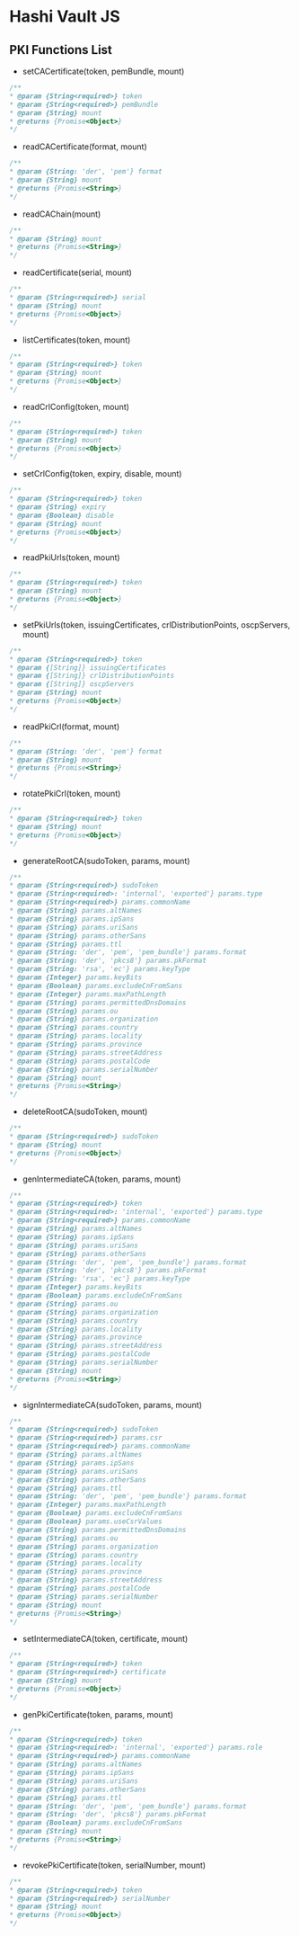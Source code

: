 # Hashi Vault JS

## PKI Functions List

* setCACertificate(token, pemBundle, mount)

```javascript
/**
* @param {String<required>} token
* @param {String<required>} pemBundle
* @param {String} mount
* @returns {Promise<Object>}
*/
```

* readCACertificate(format, mount)

```javascript
/**
* @param {String: 'der', 'pem'} format
* @param {String} mount
* @returns {Promise<String>}
*/
```

* readCAChain(mount)

```javascript
/**
* @param {String} mount
* @returns {Promise<String>}
*/
```

* readCertificate(serial, mount)

```javascript
/**
* @param {String<required>} serial
* @param {String} mount
* @returns {Promise<Object>}
*/
```

* listCertificates(token, mount)

```javascript
/**
* @param {String<required>} token
* @param {String} mount
* @returns {Promise<Object>}
*/
```

* readCrlConfig(token, mount)

```javascript
/**
* @param {String<required>} token
* @param {String} mount
* @returns {Promise<Object>}
*/
```

* setCrlConfig(token, expiry, disable, mount)

```javascript
/**
* @param {String<required>} token
* @param {String} expiry
* @param {Boolean} disable
* @param {String} mount
* @returns {Promise<Object>}
*/
```

* readPkiUrls(token, mount)

```javascript
/**
* @param {String<required>} token
* @param {String} mount
* @returns {Promise<Object>}
*/
```

* setPkiUrls(token, issuingCertificates, crlDistributionPoints, oscpServers, mount)

```javascript
/**
* @param {String<required>} token
* @param {[String]} issuingCertificates
* @param {[String]} crlDistributionPoints
* @param {[String]} oscpServers
* @param {String} mount
* @returns {Promise<Object>}
*/
```

* readPkiCrl(format, mount)

```javascript
/**
* @param {String: 'der', 'pem'} format
* @param {String} mount
* @returns {Promise<String>}
*/
```

* rotatePkiCrl(token, mount)

```javascript
/**
* @param {String<required>} token
* @param {String} mount
* @returns {Promise<Object>}
*/
```

* generateRootCA(sudoToken, params, mount)

```javascript
/**
* @param {String<required>} sudoToken
* @param {String<required>: 'internal', 'exported'} params.type
* @param {String<required>} params.commonName
* @param {String} params.altNames
* @param {String} params.ipSans
* @param {String} params.uriSans
* @param {String} params.otherSans
* @param {String} params.ttl
* @param {String: 'der', 'pem', 'pem_bundle'} params.format
* @param {String: 'der', 'pkcs8'} params.pkFormat
* @param {String: 'rsa', 'ec'} params.keyType
* @param {Integer} params.keyBits
* @param {Boolean} params.excludeCnFromSans
* @param {Integer} params.maxPathLength
* @param {String} params.permittedDnsDomains
* @param {String} params.ou
* @param {String} params.organization
* @param {String} params.country
* @param {String} params.locality
* @param {String} params.province
* @param {String} params.streetAddress
* @param {String} params.postalCode
* @param {String} params.serialNumber
* @param {String} mount
* @returns {Promise<String>}
*/
```

* deleteRootCA(sudoToken, mount)


```javascript
/**
* @param {String<required>} sudoToken
* @param {String} mount
* @returns {Promise<Object>}
*/
```

* genIntermediateCA(token, params, mount)


```javascript
/**
* @param {String<required>} token
* @param {String<required>: 'internal', 'exported'} params.type
* @param {String<required>} params.commonName
* @param {String} params.altNames
* @param {String} params.ipSans
* @param {String} params.uriSans
* @param {String} params.otherSans
* @param {String: 'der', 'pem', 'pem_bundle'} params.format
* @param {String: 'der', 'pkcs8'} params.pkFormat
* @param {String: 'rsa', 'ec'} params.keyType
* @param {Integer} params.keyBits
* @param {Boolean} params.excludeCnFromSans
* @param {String} params.ou
* @param {String} params.organization
* @param {String} params.country
* @param {String} params.locality
* @param {String} params.province
* @param {String} params.streetAddress
* @param {String} params.postalCode
* @param {String} params.serialNumber
* @param {String} mount
* @returns {Promise<String>}
*/
```

* signIntermediateCA(sudoToken, params, mount)

```javascript
/**
* @param {String<required>} sudoToken
* @param {String<required>} params.csr
* @param {String<required>} params.commonName
* @param {String} params.altNames
* @param {String} params.ipSans
* @param {String} params.uriSans
* @param {String} params.otherSans
* @param {String} params.ttl
* @param {String: 'der', 'pem', 'pem_bundle'} params.format
* @param {Integer} params.maxPathLength
* @param {Boolean} params.excludeCnFromSans
* @param {Boolean} params.useCsrValues
* @param {String} params.permittedDnsDomains
* @param {String} params.ou
* @param {String} params.organization
* @param {String} params.country
* @param {String} params.locality
* @param {String} params.province
* @param {String} params.streetAddress
* @param {String} params.postalCode
* @param {String} params.serialNumber
* @param {String} mount
* @returns {Promise<String>}
*/
```

* setIntermediateCA(token, certificate, mount)

```javascript
/**
* @param {String<required>} token
* @param {String<required>} certificate
* @param {String} mount
* @returns {Promise<Object>}
*/
```

* genPkiCertificate(token, params, mount)

```javascript
/**
* @param {String<required>} token
* @param {String<required>: 'internal', 'exported'} params.role
* @param {String<required>} params.commonName
* @param {String} params.altNames
* @param {String} params.ipSans
* @param {String} params.uriSans
* @param {String} params.otherSans
* @param {String} params.ttl
* @param {String: 'der', 'pem', 'pem_bundle'} params.format
* @param {String: 'der', 'pkcs8'} params.pkFormat
* @param {Boolean} params.excludeCnFromSans
* @param {String} mount
* @returns {Promise<String>}
*/
```

* revokePkiCertificate(token, serialNumber, mount)

```javascript
/**
* @param {String<required>} token
* @param {String<required>} serialNumber
* @param {String} mount
* @returns {Promise<Object>}
*/
```
